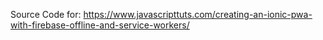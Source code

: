 Source Code for: https://www.javascripttuts.com/creating-an-ionic-pwa-with-firebase-offline-and-service-workers/
